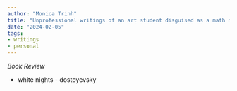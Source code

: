 ```yaml
---
author: "Monica Trinh"
title: "Unprofessional writings of an art student disguised as a math major"
date: "2024-02-05"
tags: 
- writings
- personal
---
```


<!-- **Writings**

*Random*
I want to write about him.
For him.
For me.
—————
How intense feelings have to be to written into sonnets? 
Did Shakespeare feel his words as viscerally as he write it? I face myself with contempt for I will never know. 
If my love is an equation, it would be a fraction of two integer. 
Rational. Finite. Impassioned.
—————
Wouldn't it be wonderful if he and I are not two parellel lines?
Even if we diverge, I long for our intersection.
(okay calm your tits down, this is so nerdy lol)
—————


*Personal*
They said creativity will die in the technology growth. But AI is trained on the known, and creativity bedded on the unknown. -->

*Book Review*
- white nights - dostoyevsky


